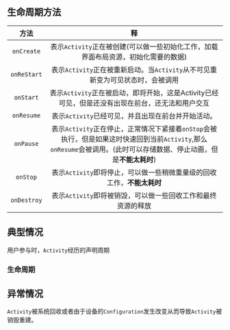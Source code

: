 ## 生命周期方法
| 方法 |  释 |
| :---: | :---: |
| `onCreate` | 表示`Activity`正在被创建(可以做一些初始化工作，加载界面布局资源，初始化需要的数据) |
| `onReStart` | 表示`Activity`正在被重新启动。当`Activity`从不可见重新变为可见状态时，会被调用 |
| `onStart` | 表示`Activity`正在被启动，即将开始，这是Activity已经可见，但是还没有出现在前台，还无法和用户交互 |
| `onResume` | 表示`Activity`已经可见，并且出现在前台并开始活动。 |
| `onPause` | 表示`Activity`正在停止，正常情况下紧接着`onStop`会被执行，但是如果这时快速回到当前`Activity`,那么`onResume`会被调用。(此时可以存储数据、停止动画，但是**不能太耗时**) |
| `onStop` | 表示`Activity`即将停止，可以做一些稍微重量级的回收工作，**不能太耗时** |
| `onDestroy` | 表示`Activity`即将被销毁，可以做一些回收工作和最终资源的释放 |

## 典型情况
用户参与时，`Activity`经历的声明周期

### 生命周期




## 异常情况
`Activity`被系统回收或者由于设备的`Configuration`发生改变从而导致`Activity`被销毁重建。
